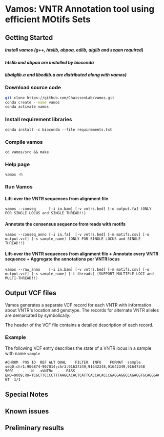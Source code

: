 # Vamos: VNTR Annotation tool using efficient MOtifs Sets
## Getting Started

##### Install vamos (g++, htslib, abpoa, edlib, alglib and seqan required)
##### htslib and abpoa are installed by bioconda
##### libalglib.a and libedlib.a are distributed along with vamos)

### Download source code
```sh
git clone https://github.com/ChaissonLab/vamos.git
conda create --name vamos
conda activate vamos
```

### Install requirement libraries
```
conda install -c bioconda --file requirements.txt
```
### Compile vamos
```
cd vamos/src && make
```
### Help page
```
vamos -h
```
### Run Vamos
#### Lift-over the VNTR sequences from alignment file
```
vamos --conseq      [-i in.bam] [-v vntrs.bed] [-o output.fa] (ONLY FOR SINGLE LOCUS and SINGLE THREAD!!) 
```
#### Annotate the consensus sequence from reads with motifs
```
vamos --conseq_anno [-i in.fa]  [-v vntrs.bed] [-m motifs.csv] [-o output.vcf] [-s sample_name] (ONLY FOR SINGLE LOCUS and SINGLE THREAD!!)
```
#### Lift-over the VNTR sequences from alignment file + Annotate every VNTR sequence + Aggregate the annotations per VNTR locus
```
vamos --raw_anno    [-i in.bam] [-v vntrs.bed] [-m motifs.csv] [-o output.vcf] [-s sample_name] [-t threads] (SUPPORT MULTIPLE LOCI and MULTI-THREAD!!)
```

## Output VCF files
Vamos generates a separate VCF record for each VNTR with information about VNTR's location and genotype. The records for alternate VNTR alleles are demarcated by <VNTR> symbolically.

The header of the VCF file contains a detailed description of each record.

### Example

The following VCF entry describes the state of a VNTR locus in a sample with
name `sample`

```
#CHROM	POS	ID	REF	ALT	QUAL	FILTER	INFO	FORMAT	sample
seq0;chr1:906874-907014;chr3:91637349,91642348,91642349,91647348	5001	.	N	<VNTR>	.	PASS	END=9009;RU=TCGCTTCCCCTTTAAGCACACTCATTCACCACACCCGAGGAGGCCAGAGGTGCAGGGAGCATGGGCTG,TCGCTTCCCCTTTAAGCACACTCATTCACCACACCCGAGGAGGCCAGAAGTGCAGGGAGCATGGGCTG,TCGCTTCCCCTTTAAGCACACTCATTCACCACACCTGAGGAGGCCAGAAGTGCAGGGAGCATGGGCTG,TCGCTTCCCCTTTAAGCACACTCATTCACCACACCCGAGGAGGCCAGAAGTGCAGGGAGCAGCTG;SVTYPE=VNTR;ALTANNO_H1=MOTIF_1,MOTIF_2,MOTIF_1,MOTIF_1,MOTIF_1,MOTIF_0,MOTIF_3,MOTIF_2,MOTIF_1,MOTIF_1,MOTIF_1,MOTIF_1,MOTIF_1,MOTIF_1,MOTIF_0,MOTIF_1,MOTIF_1,MOTIF_0,MOTIF_0,MOTIF_0,MOTIF_0,MOTIF_1,MOTIF_1,MOTIF_0,MOTIF_0,MOTIF_0,MOTIF_0,MOTIF_1,MOTIF_0,MOTIF_1,MOTIF_0,MOTIF_1,MOTIF_0,MOTIF_1,MOTIF_1,MOTIF_0,MOTIF_1,MOTIF_0,MOTIF_0,MOTIF_1,MOTIF_0,MOTIF_0,MOTIF_0,MOTIF_0,MOTIF_0,MOTIF_0,MOTIF_2,MOTIF_0,MOTIF_1,MOTIF_1,MOTIF_0,MOTIF_0,MOTIF_1,MOTIF_0,MOTIF_0,MOTIF_0,MOTIF_0,MOTIF_2,MOTIF_0;LEN=4009;	GT	1/1
```

## Special Notes


## Known issues


## Preliminary results
